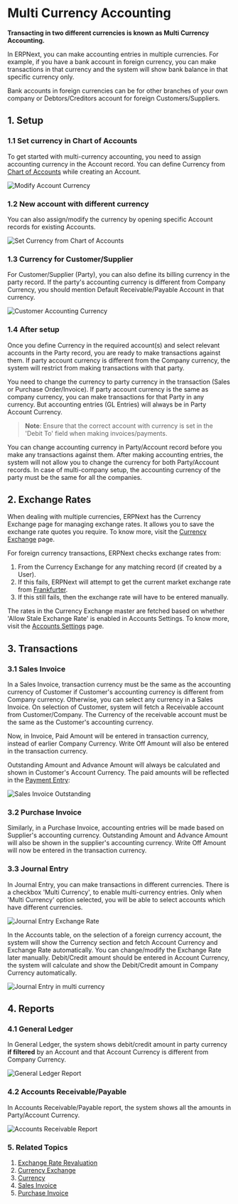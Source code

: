 <!-- add-breadcrumbs -->
# Multi Currency Accounting

**Transacting in two different currencies is known as Multi Currency Accounting.**

In ERPNext, you can make accounting entries in multiple currencies. For example, if you have a bank account in foreign currency, you can make transactions in that currency and the system will show bank balance in that specific currency only.

Bank accounts in foreign currencies can be for other branches of your own company or Debtors/Creditors account for foreign Customers/Suppliers.

## 1. Setup
### 1.1 Set currency in Chart of Accounts
To get started with multi-currency accounting, you need to assign accounting currency in the Account record. You can define Currency from [Chart of Accounts](/docs/v13/user/manual/en/accounts/chart-of-accounts) while creating an Account.

<img class="screenshot" alt="Modify Account Currency" src="{{docs_base_url}}/v13/assets/img/accounts/multi-currency/account-set-currency.png">


### 1.2 New account with different currency
You can also assign/modify the currency by opening specific Account records for existing Accounts.

<img class="screenshot" alt="Set Currency from Chart of Accounts" src="{{docs_base_url}}/v13/assets/img/accounts/multi-currency/account-set-currency-1.png">

### 1.3 Currency for Customer/Supplier
For Customer/Supplier (Party), you can also define its billing currency in the party record. If the party's accounting currency is different from Company Currency, you should mention Default Receivable/Payable Account in that currency.

<img class="screenshot" alt="Customer Accounting Currency"    src="{{docs_base_url}}/v13/assets/img/accounts/multi-currency/customer-currency.png">

### 1.4 After setup
Once you define Currency in the required account(s) and select relevant accounts in the Party record, you are ready to make transactions against them. If party account currency is different from the Company currency, the system will restrict from making transactions with that party.

You need to change the currency to party currency in the transaction (Sales or Purchase Order/Invoice). If party account currency is the same as company currency, you can make transactions for that Party in any currency. But accounting entries (GL Entries) will always be in Party Account Currency.

> **Note**: Ensure that the correct account with currency is set in the 'Debit To' field when making invoices/payments.

You can change accounting currency in Party/Account record before you make any transactions against them. After making accounting entries, the system will not allow you to change the currency for both Party/Account records. In case of multi-company setup, the accounting currency of the party must be the same for all the companies.

## 2. Exchange Rates
When dealing with multiple currencies, ERPNext has the Currency Exchange page for managing exchange rates. It allows you to save the exchange rate quotes you require. To know more, visit the [Currency Exchange](/docs/v13/user/manual/en/accounts/currency-exchange) page.

For foreign currency transactions, ERPNext checks exchange rates from:

1. From the Currency Exchange for any matching record (if created by a User).
1. If this fails, ERPNext will attempt to get the current market exchange rate from [Frankfurter](https://www.frankfurter.app).
1. If this still fails, then the exchange rate will have to be entered manually.

The rates in the Currency Exchange master are fetched based on whether 'Allow Stale Exchange Rate' is enabled in Accounts Settings. To know more, visit the [Accounts Settings](/docs/v13/user/manual/en/accounts/accounts-settings) page.

## 3. Transactions

### 3.1 Sales Invoice

In a Sales Invoice, transaction currency must be the same as the accounting currency of Customer if Customer's accounting currency is different from Company currency. Otherwise, you can select any currency in a Sales Invoice. On selection of Customer, system will fetch a Receivable account from Customer/Company. The Currency of the receivable account must be the same as the Customer's accounting currency.

Now, in Invoice, Paid Amount will be entered in transaction currency, instead of earlier Company Currency. Write Off Amount will also be entered in the transaction currency.

Outstanding Amount and Advance Amount will always be calculated and shown in Customer's Account Currency. The paid amounts will be reflected in the [Payment Entry](/docs/v13/user/manual/en/accounts/payment-entry):

<img class="screenshot" alt="Sales Invoice Outstanding"   src="{{docs_base_url}}/v13/assets/img/accounts/multi-currency/paid-amount.png">

### 3.2 Purchase Invoice

Similarly, in a Purchase Invoice, accounting entries will be made based on Supplier's accounting currency. Outstanding Amount and Advance Amount will also be shown in the supplier's accounting currency. Write Off Amount will now be entered in the transaction currency.

### 3.3 Journal Entry

In Journal Entry, you can make transactions in different currencies. There is a checkbox 'Multi Currency', to enable multi-currency entries. Only when 'Multi Currency' option selected, you will be able to select accounts which have different currencies.

<img class="screenshot" alt="Journal Entry Exchange Rate" src="{{docs_base_url}}/v13/assets/img/accounts/multi-currency/journal-entry-multi-currency.png">

In the Accounts table, on the selection of a foreign currency account, the system will show the Currency section and fetch Account Currency and Exchange Rate automatically. You can change/modify the Exchange Rate later manually. Debit/Credit amount should be entered in Account Currency, the system will calculate and show the Debit/Credit amount in Company Currency automatically.

<img class="screenshot" alt="Journal Entry in multi currency" src="{{docs_base_url}}/v13/assets/img/accounts/multi-currency/journal-entry-row.png">

## 4. Reports

### 4.1 General Ledger

In General Ledger, the system shows debit/credit amount in party currency **if filtered** by an Account and that Account Currency is different from Company Currency.

<img class="screenshot" alt="General Ledger Report"   src="{{docs_base_url}}/v13/assets/img/accounts/multi-currency/general-ledger.png">

### 4.2 Accounts Receivable/Payable

In Accounts Receivable/Payable report, the system shows all the amounts in Party/Account Currency.

<img class="screenshot" alt="Accounts Receivable Report"  src="{{docs_base_url}}/v13/assets/img/accounts/multi-currency/accounts-receivable.png">

### 5. Related Topics
1. [Exchange Rate Revaluation](/docs/v13/user/manual/en/accounts/exchange-rate-revaluation)
1. [Currency Exchange](/docs/v13/user/manual/en/accounts/currency-exchange)
1. [Currency](/docs/v13/user/manual/en/accounts/currency)
1. [Sales Invoice](/docs/v13/user/manual/en/accounts/sales-invoice)
1. [Purchase Invoice](/docs/v13/user/manual/en/accounts/purchase-invoice)
